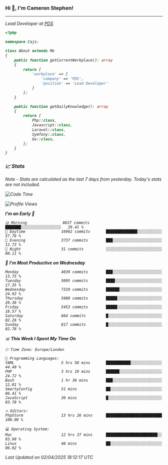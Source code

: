 ### Hi 👋, I'm Cameron Stephen!
<hr>
<p><em>Lead Developer at <a href="https://prindatasolutions.co.uk">PDS</a></p>


```php
<?php

namespace Cajs;

class About extends Me
{
    public function getCurrentWorkplace(): array
    {
        return [
            'workplace' => [
                'company' => 'PDS',
                'position' => 'Lead Developer'
            ]
        ];
    }

    public function getDailyKnowledge(): array
    {
        return [
            Php::class,
            Javascript::class,
            Laravel::class,
            Symfony::class,
            Go::class,
        ];
    }
}
```

### 📈 Stats
<p><em>Note - Stats are calculated as the last 7 days from yesterday. Today's stats are not included.</em></p>


<!--START_SECTION:waka-->
![Code Time](http://img.shields.io/badge/Code%20Time-4%2C435%20hrs%209%20mins-blue)

![Profile Views](http://img.shields.io/badge/Profile%20Views-0-blue)

**I'm an Early 🐤** 

```text
🌞 Morning                8637 commits        ███████░░░░░░░░░░░░░░░░░░   29.41 % 
🌆 Daytime                16962 commits       ██████████████░░░░░░░░░░░   57.76 % 
🌃 Evening                3737 commits        ███░░░░░░░░░░░░░░░░░░░░░░   12.73 % 
🌙 Night                  31 commits          ░░░░░░░░░░░░░░░░░░░░░░░░░   00.11 % 
```
📅 **I'm Most Productive on Wednesday** 

```text
Monday                   4039 commits        ███░░░░░░░░░░░░░░░░░░░░░░   13.75 % 
Tuesday                  5095 commits        ████░░░░░░░░░░░░░░░░░░░░░   17.35 % 
Wednesday                7319 commits        ██████░░░░░░░░░░░░░░░░░░░   24.92 % 
Thursday                 5980 commits        █████░░░░░░░░░░░░░░░░░░░░   20.36 % 
Friday                   5453 commits        █████░░░░░░░░░░░░░░░░░░░░   18.57 % 
Saturday                 664 commits         █░░░░░░░░░░░░░░░░░░░░░░░░   02.26 % 
Sunday                   817 commits         █░░░░░░░░░░░░░░░░░░░░░░░░   02.78 % 
```


📊 **This Week I Spent My Time On** 

```text
🕑︎ Time Zone: Europe/London

💬 Programming Languages: 
YAML                     5 hrs 58 mins       ███████████░░░░░░░░░░░░░░   44.49 % 
PHP                      3 hrs 19 mins       ██████░░░░░░░░░░░░░░░░░░░   24.72 % 
Bash                     1 hr 36 mins        ███░░░░░░░░░░░░░░░░░░░░░░   12.01 % 
SmartyConfig             51 mins             ██░░░░░░░░░░░░░░░░░░░░░░░   06.41 % 
JavaScript               30 mins             █░░░░░░░░░░░░░░░░░░░░░░░░   03.78 % 

🔥 Editors: 
PhpStorm                 13 hrs 26 mins      █████████████████████████   100.00 % 

💻 Operating System: 
Mac                      12 hrs 37 mins      ███████████████████████░░   93.98 % 
Linux                    48 mins             ██░░░░░░░░░░░░░░░░░░░░░░░   06.02 % 
```


 Last Updated on 02/04/2025 18:12:17 UTC
<!--END_SECTION:waka-->
